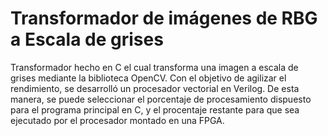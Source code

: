 # Transformador de imágenes de RBG a Escala de grises

Transformador hecho en C el cual transforma una imagen a escala de grises mediante la biblioteca OpenCV. Con el objetivo de agilizar el rendimiento, se desarrolló un procesador vectorial en Verilog. De esta manera, se puede seleccionar el porcentaje de procesamiento dispuesto para el programa principal en C, y el procentaje restante para que sea ejecutado por el procesador montado en una FPGA.
